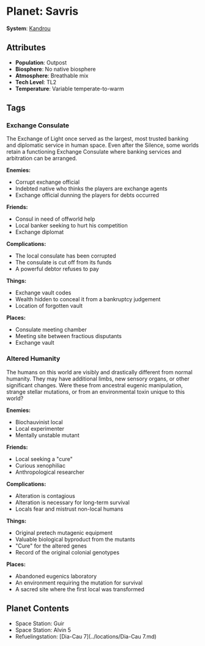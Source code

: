 # Planet: Savris

**System**: [Kandrou](../systems/Kandrou.md)

## Attributes
- **Population**: Outpost
- **Biosphere**: No native biosphere
- **Atmosphere**: Breathable mix
- **Tech Level**: TL2
- **Temperature**: Variable temperate-to-warm

## Tags

### Exchange Consulate

The Exchange of Light once served as the largest, most trusted banking and diplomatic service in human space. Even after the Silence, some worlds retain a functioning Exchange Consulate where banking services and arbitration can be arranged.

**Enemies:**
- Corrupt exchange official
- Indebted native who thinks the players are exchange agents
- Exchange official dunning the players for debts occurred

**Friends:**
- Consul in need of offworld help
- Local banker seeking to hurt his competition
- Exchange diplomat

**Complications:**
- The local consulate has been corrupted
- The consulate is cut off from its funds
- A powerful debtor refuses to pay

**Things:**
- Exchange vault codes
- Wealth hidden to conceal it from a bankruptcy judgement
- Location of forgotten vault

**Places:**
- Consulate meeting chamber
- Meeting site between fractious disputants
- Exchange vault

### Altered Humanity

The humans on this world are visibly and drastically different from normal humanity. They may have additional limbs, new sensory organs, or other significant changes. Were these from ancestral eugenic manipulation, strange stellar mutations, or from an environmental toxin unique to this world?

**Enemies:**
- Biochauvinist local
- Local experimenter
- Mentally unstable mutant

**Friends:**
- Local seeking a "cure"
- Curious xenophiliac
- Anthropological researcher

**Complications:**
- Alteration is contagious
- Alteration is necessary for long-term survival
- Locals fear and mistrust non-local humans

**Things:**
- Original pretech mutagenic equipment
- Valuable biological byproduct from the mutants
- "Cure" for the altered genes
- Record of the original colonial genotypes

**Places:**
- Abandoned eugenics laboratory
- An environment requiring the mutation for survival
- A sacred site where the first local was transformed
## Planet Contents
- Space Station: Guir
- Space Station: Alvin 5
- Refuelingstation: [Dia-Cau 7](../locations/Dia-Cau 7.md)

